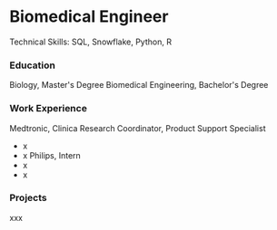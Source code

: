 # Biomedical Engineer
Technical Skills: SQL, Snowflake, Python, R

### Education
Biology, Master's Degree
Biomedical Engineering, Bachelor's Degree

### Work Experience
Medtronic, Clinica Research Coordinator, Product Support Specialist
- x
- x
Philips, Intern
- x
- x

### Projects
xxx

